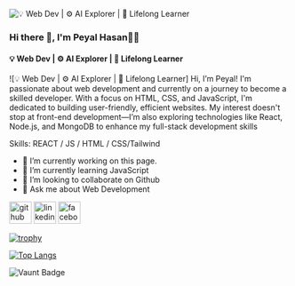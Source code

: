 ![💡 Web Dev | ⚙️ AI Explorer | 🎯 Lifelong Learner](https://media.licdn.com/dms/image/v2/D5616AQHXUNIMyAFSuA/profile-displaybackgroundimage-shrink_350_1400/profile-displaybackgroundimage-shrink_350_1400/0/1738686998585?e=1744243200&v=beta&t=mAKDkfSdTkw6VGqxo_Kxl9jcxiCAlkG6zKoNSogdMcQ)
### Hi there 👋, I'm Peyal Hasan👨‍💻
#### 💡 Web Dev | ⚙️ AI Explorer | 🎯 Lifelong Learner
![💡 Web Dev | ⚙️ AI Explorer | 🎯 Lifelong Learner]
Hi, I’m Peyal! I'm passionate about web development and currently on a journey to become a skilled developer. With a focus on HTML, CSS, and JavaScript, I'm dedicated to building user-friendly, efficient websites. My interest doesn't stop at front-end development—I’m also exploring technologies like React, Node.js, and MongoDB to enhance my full-stack development skills

Skills: REACT / JS / HTML / CSS/Tailwind

- 🔭 I’m currently working on this page. 
- 🌱 I’m currently learning JavaScript  
- 👯 I’m looking to collaborate on Github 
- 💬 Ask me about Web Development 


[<img src='https://cdn.jsdelivr.net/npm/simple-icons@3.0.1/icons/github.svg' alt='github' height='40'>](https://github.com/PeyalHasan)  [<img src='https://cdn.jsdelivr.net/npm/simple-icons@3.0.1/icons/linkedin.svg' alt='linkedin' height='40'>]([https://www.linkedin.com/in/peyalhasan143/](https://www.linkedin.com/in/peyalhasan143/))  [<img src='https://cdn.jsdelivr.net/npm/simple-icons@3.0.1/icons/facebook.svg' alt='facebook' height='40'>](https://www.facebook.com/peyal143)  

[![trophy](https://github-profile-trophy.vercel.app/?username=PeyalHasan)](https://github.com/ryo-ma/github-profile-trophy)

[![Top Langs](https://github-readme-stats.vercel.app/api/top-langs/?username=PeyalHasan)](https://github.com/anuraghazra/github-readme-stats)

![Vaunt Badge](https://api.vaunt.dev/v1/github/entities/PeyalHasan/contributions?format=svg&private=false)  


